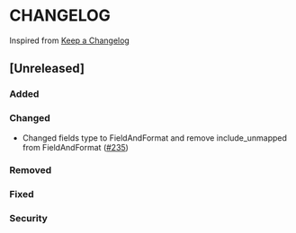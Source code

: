 # CHANGELOG

Inspired from [Keep a Changelog](https://keepachangelog.com/en/1.0.0/)

## [Unreleased]
### Added

### Changed
- Changed fields type to FieldAndFormat and remove include_unmapped from FieldAndFormat ([#235](https://github.com/opensearch-project/opensearch-protobufs/pull/235))

### Removed

### Fixed

### Security

